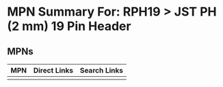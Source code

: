 



# MPN Summary For: RPH19 > JST PH (2 mm) 19 Pin Header

## MPNs
  

|MPN|Direct Links|Search Links|
| :--- | :--- | :--- |
||||

